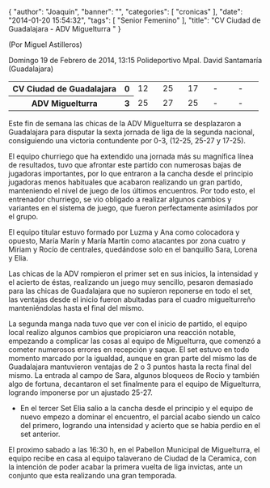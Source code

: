 {
  "author": "Joaquín", 
  "banner": "", 
  "categories": [
    "cronicas"
  ], 
  "date": "2014-01-20 15:54:32", 
  "tags": [
    "Senior Femenino"
  ], 
  "title": "CV Ciudad de Guadalajara - ADV Miguelturra "
}

(Por Miguel Astilleros)

Domingo 19 de Febrero de 2014, 13:15 Polideportivo Mpal. David Santamaría (Guadalajara)

<table>
  <tr>
    <th>CV Ciudad de Guadalajara</th><th>0</th>
    <td width="10%">12</td>
    <td width="10%">25</td>
    <td width="10%">17</td>
    <td width="10%">-</td>
    <td width="10%">-</td>
  </tr>
  <tr>
    <th width="*">ADV Miguelturra</th><th>3</th>
    <td width="10%">25</td>
    <td width="10%">27</td>
    <td width="10%">25</td>
    <td width="10%">-</td>
    <td width="10%">-</td>
  </tr>
</table>

Este fin de semana las chicas de la ADV Miguelturra se desplazaron a Guadalajara para disputar la sexta jornada de liga de la segunda nacional, consiguiendo una victoria contundente por 0-3, (12-25, 25-27 y 17-25).

El equipo churriego que ha extendido una jornada más su magnífica línea de resultados, tuvo que afrontar este partido con numerosas bajas de jugadoras importantes, por lo que entraron a la cancha desde el principio jugadoras menos habituales que acabaron realizando un gran partido, manteniendo el nivel de juego de los últimos encuentros. Por todo esto, el entrenador churriego, se vio obligado a  realizar algunos cambios y variantes en el sistema de juego, que fueron perfectamente asimilados por el grupo.

El equipo titular estuvo formado por Luzma y Ana como colocadora y opuesto, María Marín y María Martín como atacantes por zona cuatro y Miriam y Rocío de centrales, quedándose solo en el banquillo Sara, Lorena y Elia.

Las chicas de la ADV rompieron el primer set en sus inicios, la intensidad y el acierto de éstas, realizando un juego muy sencillo, pesaron demasiado para las chicas de Guadalajara que no supieron reponerse en todo el set, las ventajas desde el inicio fueron abultadas para el cuadro  miguelturreño manteniéndolas hasta el final del mismo.

La segunda manga nada tuvo que ver con el inicio de partido, el equipo local realizo algunos cambios que propiciaron una reacción notable, empezando a complicar las cosas al equipo de Miguelturra, que comenzó a cometer numerosos errores en recepción y saque. El set estuvo en todo momento marcado por la igualdad, aunque en gran parte del mismo las de Guadalajara mantuvieron ventajas de 2 o 3 puntos hasta la recta final del mismo. La entrada al campo de Sara, algunos bloqueos de Rocio y también algo de fortuna, decantaron el set finalmente para el equipo de Miguelturra, logrando imponerse por un ajustado 25-27.

- En el tercer Set  Elia salio a la cancha desde el principio y el equipo de nuevo empezo a dominar el encuentro, el parcial acabo siendo un calco del primero, logrando una  intensidad y acierto que se habia perdio en el set anterior.

El proximo sabado a las 16:30 h, en el Pabellon Municipal de Miguelturra, el equipo recibe en casa al equipo talaverano de Ciudad de la Ceramica, con la intención de poder acabar la primera vuelta de  liga invictas, ante un conjunto que esta realizando una gran temporada.   


